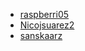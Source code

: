  - [raspberri05](https://github.com/raspberri05)
 - [Nicojsuarez2](https://github.com/Nicojsuarez2)
 - [sanskaarz](https://github.com/sanskaarz)